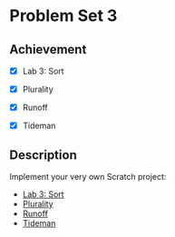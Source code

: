 # Problem Set 3

## Achievement

- [x] Lab 3: Sort
- [x] Plurality
- [x] Runoff
- [x] Tideman


## Description

Implement your very own Scratch project:
- [Lab 3: Sort](https://cs50.harvard.edu/x/2023/labs/3/)
- [Plurality](https://cs50.harvard.edu/x/2023/psets/3/plurality/)
- [Runoff](https://cs50.harvard.edu/x/2023/psets/3/runoff/)
- [Tideman](https://cs50.harvard.edu/x/2023/psets/3/tideman/)